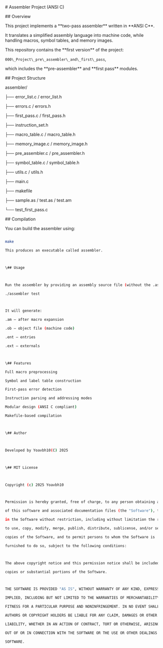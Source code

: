 \# Assembler Project (ANSI C)



\## Overview

This project implements a \*\*two-pass assembler\*\* written in \*\*ANSI C\*\*.  

It translates a simplified assembly language into machine code, while handling macros, symbol tables, and memory images.



This repository contains the \*\*first version\*\* of the project:  

`000\_Project\_pre\_assembler\_and\_first\_pass`,  

which includes the \*\*pre-assembler\*\* and \*\*first pass\*\* modules.



\## Project Structure

assembler/

├── error\_list.c / error\_list.h

├── errors.c / errors.h

├── first\_pass.c / first\_pass.h

├── instruction\_set.h

├── macro\_table.c / macro\_table.h

├── memory\_image.c / memory\_image.h

├── pre\_assembler.c / pre\_assembler.h

├── symbol\_table.c / symbol\_table.h

├── utils.c / utils.h

├── main.c

├── makefile

├── sample.as / test.as / test.am

└── test\_first\_pass.c



\## Compilation

You can build the assembler using:

```bash

make

This produces an executable called assembler.



\## Usage



Run the assembler by providing an assembly source file (without the .as extension):

./assembler test



It will generate:

.am — after macro expansion

.ob — object file (machine code)

.ent — entries

.ext — externals



\## Features

Full macro preprocessing

Symbol and label table construction

First-pass error detection

Instruction parsing and addressing modes

Modular design (ANSI C compliant)

Makefile-based compilation



\## Author



Developed by Yoavbh10(C) 2025



\## MIT License



Copyright (c) 2025 Yoavbh10



Permission is hereby granted, free of charge, to any person obtaining a copy

of this software and associated documentation files (the "Software"), to deal

in the Software without restriction, including without limitation the rights

to use, copy, modify, merge, publish, distribute, sublicense, and/or sell

copies of the Software, and to permit persons to whom the Software is

furnished to do so, subject to the following conditions:



The above copyright notice and this permission notice shall be included in all

copies or substantial portions of the Software.



THE SOFTWARE IS PROVIDED "AS IS", WITHOUT WARRANTY OF ANY KIND, EXPRESS OR

IMPLIED, INCLUDING BUT NOT LIMITED TO THE WARRANTIES OF MERCHANTABILITY,

FITNESS FOR A PARTICULAR PURPOSE AND NONINFRINGEMENT. IN NO EVENT SHALL THE

AUTHORS OR COPYRIGHT HOLDERS BE LIABLE FOR ANY CLAIM, DAMAGES OR OTHER

LIABILITY, WHETHER IN AN ACTION OF CONTRACT, TORT OR OTHERWISE, ARISING FROM,

OUT OF OR IN CONNECTION WITH THE SOFTWARE OR THE USE OR OTHER DEALINGS IN THE

SOFTWARE.

